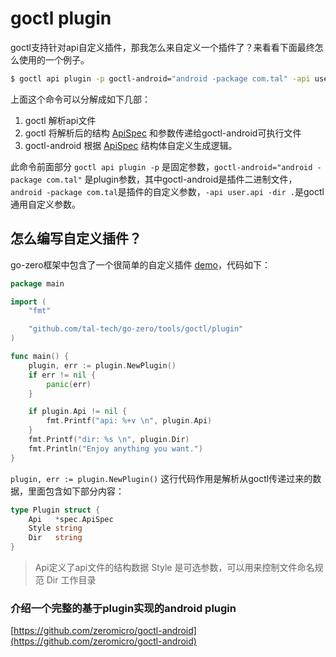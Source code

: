 # goctl plugin

goctl支持针对api自定义插件，那我怎么来自定义一个插件了？来看看下面最终怎么使用的一个例子。


```bash
$ goctl api plugin -p goctl-android="android -package com.tal" -api user.api -dir .
```
上面这个命令可以分解成如下几部：

1. goctl 解析api文件
1. goctl 将解析后的结构 [ApiSpec](https://github.com/zeromicro/go-zero/blob/16bfb1b7be2db014348b6be9a0e0abe0f765cd38/tools/goctl/api/spec/spec.go) 和参数传递给goctl-android可执行文件
1. goctl-android 根据 [ApiSpec](https://github.com/zeromicro/go-zero/blob/16bfb1b7be2db014348b6be9a0e0abe0f765cd38/tools/goctl/api/spec/spec.go) 结构体自定义生成逻辑。



此命令前面部分 `goctl api plugin -p` 是固定参数，`goctl-android="android -package com.tal"` 是plugin参数，其中goctl-android是插件二进制文件，`android -package com.tal`是插件的自定义参数，`-api user.api -dir .`是goctl通用自定义参数。
## 怎么编写自定义插件？


go-zero框架中包含了一个很简单的自定义插件 [demo](https://github.com/zeromicro/go-zero/blob/master/tools/goctl/plugin/demo/goctlplugin.go)，代码如下：
```go
package main

import (
	"fmt"

	"github.com/tal-tech/go-zero/tools/goctl/plugin"
)

func main() {
	plugin, err := plugin.NewPlugin()
	if err != nil {
		panic(err)
	}

	if plugin.Api != nil {
		fmt.Printf("api: %+v \n", plugin.Api)
	}
	fmt.Printf("dir: %s \n", plugin.Dir)
	fmt.Println("Enjoy anything you want.")
}

```


`plugin, err := plugin.NewPlugin()` 这行代码作用是解析从goctl传递过来的数据，里面包含如下部分内容：
```go
type Plugin struct {
	Api   *spec.ApiSpec
	Style string
	Dir   string
}
```
> Api定义了api文件的结构数据
> Style 是可选参数，可以用来控制文件命名规范
> Dir 工作目录



### 介绍一个完整的基于plugin实现的android plugin


[https://github.com/zeromicro/goctl-android](https://github.com/zeromicro/goctl-android)


<Vssue title="goctlplugin" />

